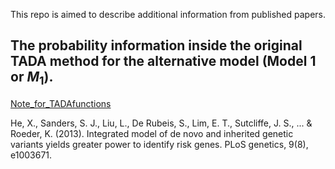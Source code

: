 
This repo is aimed to describe additional information from published papers.

## The probability information inside the original TADA method for the alternative model (Model 1 or $M_1$).

[Note_for_TADAfunctions](./file/Note_for_TADAfunctions.pdf)

He, X., Sanders, S. J., Liu, L., De Rubeis, S., Lim, E. T., Sutcliffe, J. S., ... & Roeder, K. (2013). Integrated model of de novo and inherited genetic variants yields greater power to identify risk genes. PLoS genetics, 9(8), e1003671.

